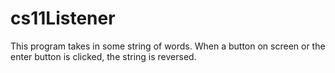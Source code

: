 # cs11Listener
This program takes in some string of words. When a button on screen or the enter button is clicked, the string is reversed. 
